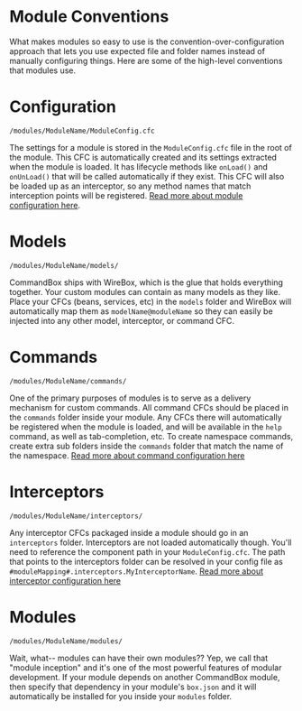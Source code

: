 # Module Conventions

What makes modules so easy to use is the convention-over-configuration approach that lets you use expected file and folder names instead of manually configuring things.  Here are some of the high-level conventions that modules use.

# Configuration

```
/modules/ModuleName/ModuleConfig.cfc
```

The settings for a module is stored in the `ModuleConfig.cfc` file in the root of the module.  This CFC is automatically created and its settings extracted when the module is loaded.  It has lifecycle methods like `onLoad()` and `onUnLoad()` that will be called automatically if they exist.  This CFC will also be loaded up as an interceptor, so any method names that match interception points will be registered.   [Read more about module configuration here](/developing/modules/configuration.md).

# Models

```
/modules/ModuleName/models/
```

CommandBox ships with WireBox, which is the glue that holds everything together.  Your custom modules can contain as many models as they like.  Place your CFCs (beans, services, etc) in the `models` folder and WireBox will automatically map them as `modelName@moduleName` so they can easily be injected into any other model, interceptor, or command CFC.  

# Commands

```
/modules/ModuleName/commands/
```

One of the primary purposes of modules is to serve as a delivery mechanism for custom commands.  All command CFCs should be placed in the `commands` folder inside your module.  Any CFCs there will automatically be registered when the module is loaded, and will be available in the `help` command, as well as tab-completion, etc.  To create namespace commands, create extra sub folders inside the `commands` folder that match the name of the namespace.  [Read more about command configuration here](/developing/commands/developing_commands.md)

# Interceptors

```
/modules/ModuleName/interceptors/
```

Any interceptor CFCs packaged inside a module should go in an `interceptors` folder.  Interceptors are not loaded automatically though.  You'll need to reference the component path in your `ModuleConfig.cfc`.  The path that points to the interceptors folder can be resolved in your config file as `#moduleMapping#.interceptors.MyInterceptorName`.    [Read more about interceptor configuration here](/developing/interceptors/developing_interceptors.md)

# Modules

```
/modules/ModuleName/modules/
```

Wait, what-- modules can have their own modules??  Yep, we call that "module inception" and it's one of the most powerful features of modular development.  If your module depends on another CommandBox module, then specify that dependency in your module's `box.json` and it will automatically be installed for you inside your `modules` folder.  


